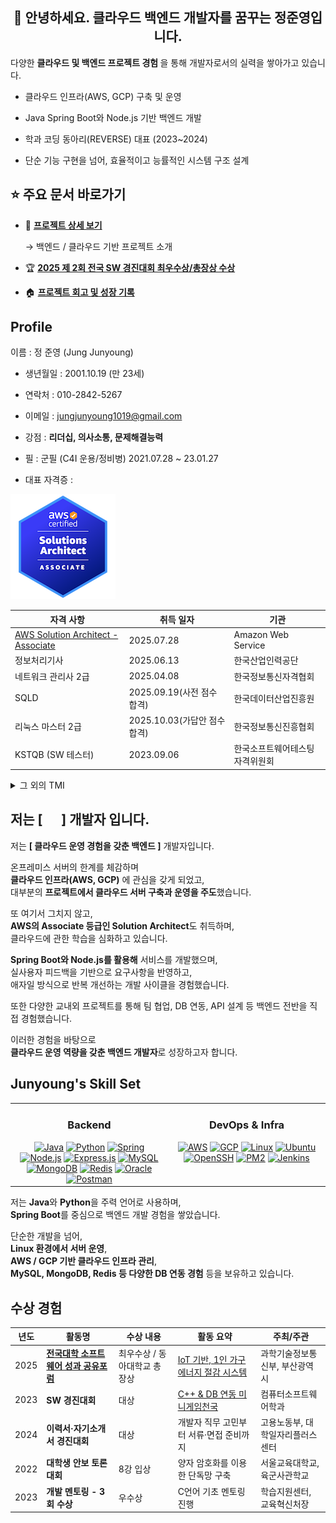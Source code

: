 ## <div align="center">👋 안녕하세요. 클라우드 백엔드 개발자를 꿈꾸는 정준영입니다.</div>

다양한 <strong>클라우드 및 백엔드 프로젝트 경험 </strong>을 통해 개발자로서의 실력을 쌓아가고 있습니다.

<div>

- 클라우드 인프라(AWS, GCP) 구축 및 운영  

- Java Spring Boot와 Node.js 기반 백엔드 개발  

- 학과 코딩 동아리(REVERSE) 대표 (2023~2024)  

- 단순 기능 구현을 넘어, 효율적이고 능률적인 시스템 구조 설계

</div>


## ⭐ 주요 문서 바로가기

- 📂 **[프로젝트 상세 보기](./PROJECT.md)**
  
  → 백엔드 / 클라우드 기반 프로젝트 소개

- 🏆 **[2025 제 2회 전국 SW 경진대회 최우수상/총장상 수상](https://velog.io/@junyoung011019/swforum)**

- 🏠 **[프로젝트 회고 및 성장 기록](https://velog.io/@junyoung011019/posts)**

## Profile
이름 : 정 준영 (Jung Junyoung)

  - 생년월일 : 2001.10.19 (만 23세)
  - 연락처 : 010-2842-5267
  - 이메일 : jungjunyoung1019@gmail.com
  - 강점 : **리더십, 의사소통, 문제해결능력**
  - 필 : 군필 (C4I 운용/정비병) 2021.07.28 ~ 23.01.27

  - 대표 자격증 :

![SAA 뱃지](aws-certified-solutions-architect-associate.png)

| 자격 사항                              | 취득 일자     | 기관                         |
|---------------------------------------|--------------|------------------------------|
| [AWS Solution Architect - Associate](https://velog.io/@junyoung011019/AWS-Solutions-Architect-Associate-SAA)    | 2025.07.28   | Amazon Web Service           |
| 정보처리기사                           | 2025.06.13   | 한국산업인력공단              |
| 네트워크 관리사 2급                    | 2025.04.08   | 한국정보통신자격협회          |
| SQLD                    | 2025.09.19(사전 점수 합격)   | 한국데이터산업진흥원          |
| 리눅스 마스터 2급                    | 2025.10.03(가답안 점수 합격)   | 한국정보통신진흥협회          |
| KSTQB (SW 테스터)                     | 2023.09.06   | 한국소프트웨어테스팅자격위원회 |
    
    

  <details>
    <summary>그 외의 TMI</summary>

  - 취미 : 코딩 유튜브(코딩애플, 노마드 코더 등), 음악 감상, 지도 탐색
  - 특기 : 논리적 토론, 무엇이든 정리
  - MBTI : ENFP 

  </details>

## 저는 [&nbsp; &nbsp;&nbsp;&nbsp; ] 개발자 입니다.

저는 <strong>[ 클라우드 운영 경험을 갖춘 백엔드 ]</strong> 개발자입니다.

온프레미스 서버의 한계를 체감하며  <br>
**클라우드 인프라(AWS, GCP)** 에 관심을 갖게 되었고,  
대부분의 **프로젝트에서 클라우드 서버 구축과 운영을 주도**했습니다.

또 여기서 그치지 않고, <br>
**AWS의 Associate 등급인 Solution Architect**도 취득하며, <br>
클라우드에 관한 학습을 심화하고 있습니다.

**Spring Boot와 Node.js를 활용해** 서비스를 개발했으며,  
실사용자 피드백을 기반으로 요구사항을 반영하고,  
애자일 방식으로 반복 개선하는 개발 사이클을 경험했습니다.

또한 다양한 교내외 프로젝트를 통해 팀 협업, DB 연동, API 설계 등 백엔드 전반을 직접 경험했습니다.

이러한 경험을 바탕으로  
<strong>클라우드 운영 역량을 갖춘 백엔드 개발자</strong>로 성장하고자 합니다.

## Junyoung's Skill Set  

<table><tr>
<td valign="top" width="50%">

<h3 align="center">Backend</h3>
<div align="center">  
<a href="https://www.java.com/" target="_blank"><img src="https://profilinator.rishav.dev/skills-assets/java-original-wordmark.svg" alt="Java" height="50" /></a>  
<a href="https://www.python.org/" target="_blank"><img src="https://profilinator.rishav.dev/skills-assets/python-original.svg" alt="Python" height="50" /></a>  
<a href="https://spring.io/" target="_blank"><img src="https://profilinator.rishav.dev/skills-assets/springio-icon.svg" alt="Spring" height="50" /></a>  
<a href="https://nodejs.org/" target="_blank"><img src="https://profilinator.rishav.dev/skills-assets/nodejs-original-wordmark.svg" alt="Node.js" height="50" /></a>  
<a href="https://expressjs.com/" target="_blank"><img src="https://profilinator.rishav.dev/skills-assets/express-original-wordmark.svg" alt="Express.js" height="50" /></a>  
<a href="https://www.mysql.com/" target="_blank"><img src="https://profilinator.rishav.dev/skills-assets/mysql-original-wordmark.svg" alt="MySQL" height="50" /></a>  
<a href="https://www.mongodb.com/" target="_blank"><img src="https://profilinator.rishav.dev/skills-assets/mongodb-original-wordmark.svg" alt="MongoDB" height="50" /></a>  
<a href="https://redis.io/" target="_blank"><img src="https://profilinator.rishav.dev/skills-assets/redis-original-wordmark.svg" alt="Redis" height="50" /></a>  
<a href="https://www.oracle.com/" target="_blank"><img src="https://profilinator.rishav.dev/skills-assets/oracle-original.svg" alt="Oracle" height="50" /></a>  
<a href="https://www.postman.com/" target="_blank"><img src="https://cdn.worldvectorlogo.com/logos/postman.svg" alt="Postman" height="40" /></a>  
</div>

</td>
<td valign="top" width="50%">

<h3 align="center">DevOps & Infra</h3>
<div align="center">  
<a href="https://aws.amazon.com/" target="_blank"><img src="https://profilinator.rishav.dev/skills-assets/amazonwebservices-original-wordmark.svg" alt="AWS" height="50" /></a>  
<a href="https://cloud.google.com/" target="_blank"><img src="https://profilinator.rishav.dev/skills-assets/google_cloud-icon.svg" alt="GCP" height="50" /></a>  
<a href="https://www.linux.org/" target="_blank"><img src="https://profilinator.rishav.dev/skills-assets/linux-original.svg" alt="Linux" height="50" /></a>  
<a href="https://ubuntu.com/" target="_blank"><img src="https://cdn.worldvectorlogo.com/logos/ubuntu-4.svg" alt="Ubuntu" height="50" /></a>  
<a href="https://www.openssh.com/" target="_blank"><img src="https://img.shields.io/badge/OpenSSH-00BFA6?style=flat&logo=openssh&logoColor=white" alt="OpenSSH" height="30" /></a>  
<a href="https://pm2.keymetrics.io/" target="_blank"><img src="https://img.shields.io/badge/PM2-2B037A?style=flat&logo=pm2&logoColor=white" alt="PM2" height="30" /></a>  
<a href="https://www.jenkins.io/" target="_blank"><img src="https://profilinator.rishav.dev/skills-assets/jenkins-icon.svg" alt="Jenkins" height="50" /></a>  
</div>

</td>
</tr></table>


저는 **Java**와 **Python**을 주력 언어로 사용하며,  
**Spring Boot**를 중심으로 백엔드 개발 경험을 쌓았습니다.

단순한 개발을 넘어,  
**Linux 환경에서 서버 운영**,  
**AWS / GCP 기반 클라우드 인프라 관리**,  
**MySQL, MongoDB, Redis 등 다양한 DB 연동 경험** 등을 보유하고 있습니다.


## 수상 경험

| 년도 | 활동명 | 수상 내용 | 활동 요약 | 주최/주관 |
|------|--------|-----------|------------|------------|
| 2025 | [**전국대학 소프트웨어 성과 공유포럼**](https://velog.io/@junyoung011019/swforum) | 최우수상 / 동아대학교 총장상 | [IoT 기반, 1인 가구 에너지 절감 시스템](https://github.com/junyoung011019/aiot_smart_home_spring) | 과학기술정보통신부, 부산광역시 |
| 2023 | **SW 경진대회** | 대상 | [C++ & DB 연동 미니게임천국](https://github.com/junyoung011019/cpp-minigame-score) | 컴퓨터소프트웨어학과 |
| 2024 | **이력서·자기소개서 경진대회** | 대상 | 개발자 직무 고민부터 서류·면접 준비까지 | 고용노동부, 대학일자리플러스센터 |
| 2022 | **대학생 안보 토론대회** | 8강 입상 | 양자 암호화를 이용한 단독망 구축 | 서울교육대학교, 육군사관학교 |
| 2023 | **개발 멘토링 - 3회 수상** | 우수상 | C언어 기초 멘토링 진행 | 학습지원센터, 교육혁신처장 |
